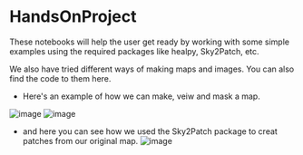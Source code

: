 # HandsOnProject
These notebooks will help the user get ready by working with some simple examples using the required packages like healpy, Sky2Patch, etc.

We also have tried different ways of making maps and images. You can also find the code to them here.


- Here's an example of how we can make, veiw and mask a map.

![image](https://user-images.githubusercontent.com/90211928/134027664-c375b625-88d2-4358-a49e-e31d8f64fe5b.png)
![image](https://user-images.githubusercontent.com/90211928/134027713-c301554c-e745-4e54-ad1c-702c46938073.png)


- and here you can see how we used the Sky2Patch package to creat patches from our original map.
![image](https://user-images.githubusercontent.com/90211928/134028186-c64139b7-2a4f-422f-95e2-2c0d65a11b4a.png)

